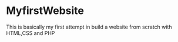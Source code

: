 # MyfirstWebsite
This is basically my first attempt in build a website from scratch with HTML,CSS and PHP 
